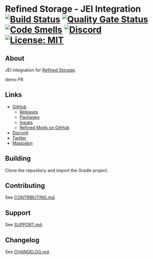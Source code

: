 # Refined Storage - JEI Integration [![Build Status](https://github.com/refinedmods/refinedstorage-jei-integration/actions/workflows/build.yml/badge.svg?branch=develop)](https://github.com/refinedmods/refinedstorage-jei-integration/actions/workflows/build.yml) [![Quality Gate Status](https://sonarcloud.io/api/project_badges/measure?project=refinedmods_refinedstorage-jei-integration&metric=alert_status)](https://sonarcloud.io/summary/new_code?id=refinedmods_refinedstorage-jei-integration) [![Code Smells](https://sonarcloud.io/api/project_badges/measure?project=refinedmods_refinedstorage-jei-integration&metric=code_smells)](https://sonarcloud.io/summary/new_code?id=refinedmods_refinedstorage-jei-integration) [![Discord](https://img.shields.io/discord/342942776494653441)](https://discordapp.com/invite/VYzsydb) [![License: MIT](https://img.shields.io/badge/License-MIT-yellow.svg)](LICENSE.md)

## About

JEI integration for [Refined Storage](https://github.com/refinedmods/refinedstorage2).

demo PR

## Links

- [GitHub](https://github.com/refinedmods/refinedstorage-jei-integration)
    - [Releases](https://github.com/refinedmods/refinedstorage-jei-integration/releases)
    - [Packages](https://github.com/refinedmods/refinedstorage-jei-integration/packages)
    - [Issues](https://github.com/refinedmods/refinedstorage-jei-integration/issues)
    - [Refined Mods on GitHub](https://github.com/refinedmods)
- [Discord](https://discordapp.com/invite/VYzsydb)
- [Twitter](https://twitter.com/refinedmods)
- [Mastodon](https://anvil.social/@refinedmods)

## Building

Clone the repository and import the Gradle project.

## Contributing

See [CONTRIBUTING.md](.github/CONTRIBUTING.md).

## Support

See [SUPPORT.md](.github/SUPPORT.md).

## Changelog

See [CHANGELOG.md](CHANGELOG.md).
